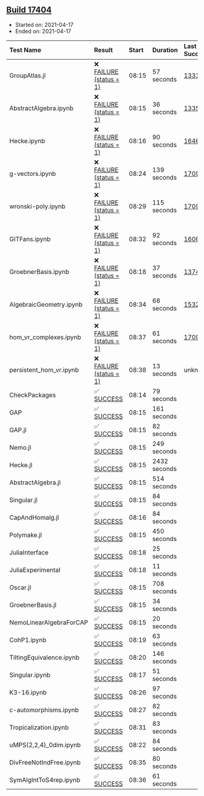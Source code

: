 ## [Build 17404](https://oscarci.mathematik.uni-kl.de/job/oscar/17404/)

* Started on: 2021-04-17
* Ended on: 2021-04-17

| Test Name    | Result | Start | Duration | Last Success | First Failure |
|:-------------|:-------|:------|:---------|:-------------|:--------------|
| GroupAtlas.jl | ❌ [FAILURE (status = 1)](https://oscarci.mathematik.uni-kl.de/job/oscar/17404/artifact/logs/build-17404/GroupAtlas.jl.log) | 08:15 | 57 seconds | [13311](https://oscarci.mathematik.uni-kl.de/job/oscar/13311/) | [13312](https://oscarci.mathematik.uni-kl.de/job/oscar/13312/) |
| AbstractAlgebra.ipynb | ❌ [FAILURE (status = 1)](https://oscarci.mathematik.uni-kl.de/job/oscar/17404/artifact/logs/build-17404/AbstractAlgebra.ipynb.log) | 08:15 | 36 seconds | [13355](https://oscarci.mathematik.uni-kl.de/job/oscar/13355/) | [13356](https://oscarci.mathematik.uni-kl.de/job/oscar/13356/) |
| Hecke.ipynb | ❌ [FAILURE (status = 1)](https://oscarci.mathematik.uni-kl.de/job/oscar/17404/artifact/logs/build-17404/Hecke.ipynb.log) | 08:16 | 90 seconds | [16463](https://oscarci.mathematik.uni-kl.de/job/oscar/16463/) | [16464](https://oscarci.mathematik.uni-kl.de/job/oscar/16464/) |
| g-vectors.ipynb | ❌ [FAILURE (status = 1)](https://oscarci.mathematik.uni-kl.de/job/oscar/17404/artifact/logs/build-17404/g-vectors.ipynb.log) | 08:24 | 139 seconds | [17099](https://oscarci.mathematik.uni-kl.de/job/oscar/17099/) | [17100](https://oscarci.mathematik.uni-kl.de/job/oscar/17100/) |
| wronski-poly.ipynb | ❌ [FAILURE (status = 1)](https://oscarci.mathematik.uni-kl.de/job/oscar/17404/artifact/logs/build-17404/wronski-poly.ipynb.log) | 08:29 | 115 seconds | [17098](https://oscarci.mathematik.uni-kl.de/job/oscar/17098/) | [17099](https://oscarci.mathematik.uni-kl.de/job/oscar/17099/) |
| GITFans.ipynb | ❌ [FAILURE (status = 1)](https://oscarci.mathematik.uni-kl.de/job/oscar/17404/artifact/logs/build-17404/GITFans.ipynb.log) | 08:32 | 92 seconds | [16068](https://oscarci.mathematik.uni-kl.de/job/oscar/16068/) | [16069](https://oscarci.mathematik.uni-kl.de/job/oscar/16069/) |
| GroebnerBasis.ipynb | ❌ [FAILURE (status = 1)](https://oscarci.mathematik.uni-kl.de/job/oscar/17404/artifact/logs/build-17404/GroebnerBasis.ipynb.log) | 08:18 | 37 seconds | [13748](https://oscarci.mathematik.uni-kl.de/job/oscar/13748/) | [13749](https://oscarci.mathematik.uni-kl.de/job/oscar/13749/) |
| AlgebraicGeometry.ipynb | ❌ [FAILURE (status = 1)](https://oscarci.mathematik.uni-kl.de/job/oscar/17404/artifact/logs/build-17404/AlgebraicGeometry.ipynb.log) | 08:34 | 68 seconds | [15322](https://oscarci.mathematik.uni-kl.de/job/oscar/15322/) | [15323](https://oscarci.mathematik.uni-kl.de/job/oscar/15323/) |
| hom_vr_complexes.ipynb | ❌ [FAILURE (status = 1)](https://oscarci.mathematik.uni-kl.de/job/oscar/17404/artifact/logs/build-17404/hom_vr_complexes.ipynb.log) | 08:37 | 61 seconds | [17099](https://oscarci.mathematik.uni-kl.de/job/oscar/17099/) | [17100](https://oscarci.mathematik.uni-kl.de/job/oscar/17100/) |
| persistent_hom_vr.ipynb | ❌ [FAILURE (status = 1)](https://oscarci.mathematik.uni-kl.de/job/oscar/17404/artifact/logs/build-17404/persistent_hom_vr.ipynb.log) | 08:38 | 13 seconds | unknown | unknown |
| CheckPackages | ✅ [SUCCESS](https://oscarci.mathematik.uni-kl.de/job/oscar/17404/artifact/logs/build-17404/CheckPackages.log) | 08:14 | 79 seconds |  |  |
| GAP | ✅ [SUCCESS](https://oscarci.mathematik.uni-kl.de/job/oscar/17404/artifact/logs/build-17404/GAP.log) | 08:15 | 161 seconds |  |  |
| GAP.jl | ✅ [SUCCESS](https://oscarci.mathematik.uni-kl.de/job/oscar/17404/artifact/logs/build-17404/GAP.jl.log) | 08:15 | 82 seconds |  |  |
| Nemo.jl | ✅ [SUCCESS](https://oscarci.mathematik.uni-kl.de/job/oscar/17404/artifact/logs/build-17404/Nemo.jl.log) | 08:15 | 249 seconds |  |  |
| Hecke.jl | ✅ [SUCCESS](https://oscarci.mathematik.uni-kl.de/job/oscar/17404/artifact/logs/build-17404/Hecke.jl.log) | 08:15 | 2432 seconds |  |  |
| AbstractAlgebra.jl | ✅ [SUCCESS](https://oscarci.mathematik.uni-kl.de/job/oscar/17404/artifact/logs/build-17404/AbstractAlgebra.jl.log) | 08:15 | 514 seconds |  |  |
| Singular.jl | ✅ [SUCCESS](https://oscarci.mathematik.uni-kl.de/job/oscar/17404/artifact/logs/build-17404/Singular.jl.log) | 08:15 | 84 seconds |  |  |
| CapAndHomalg.jl | ✅ [SUCCESS](https://oscarci.mathematik.uni-kl.de/job/oscar/17404/artifact/logs/build-17404/CapAndHomalg.jl.log) | 08:16 | 84 seconds |  |  |
| Polymake.jl | ✅ [SUCCESS](https://oscarci.mathematik.uni-kl.de/job/oscar/17404/artifact/logs/build-17404/Polymake.jl.log) | 08:15 | 450 seconds |  |  |
| JuliaInterface | ✅ [SUCCESS](https://oscarci.mathematik.uni-kl.de/job/oscar/17404/artifact/logs/build-17404/JuliaInterface.log) | 08:18 | 25 seconds |  |  |
| JuliaExperimental | ✅ [SUCCESS](https://oscarci.mathematik.uni-kl.de/job/oscar/17404/artifact/logs/build-17404/JuliaExperimental.log) | 08:18 | 11 seconds |  |  |
| Oscar.jl | ✅ [SUCCESS](https://oscarci.mathematik.uni-kl.de/job/oscar/17404/artifact/logs/build-17404/Oscar.jl.log) | 08:15 | 708 seconds |  |  |
| GroebnerBasis.jl | ✅ [SUCCESS](https://oscarci.mathematik.uni-kl.de/job/oscar/17404/artifact/logs/build-17404/GroebnerBasis.jl.log) | 08:15 | 34 seconds |  |  |
| NemoLinearAlgebraForCAP | ✅ [SUCCESS](https://oscarci.mathematik.uni-kl.de/job/oscar/17404/artifact/logs/build-17404/NemoLinearAlgebraForCAP.log) | 08:15 | 20 seconds |  |  |
| CohP1.ipynb | ✅ [SUCCESS](https://oscarci.mathematik.uni-kl.de/job/oscar/17404/artifact/logs/build-17404/CohP1.ipynb.log) | 08:19 | 63 seconds |  |  |
| TiltingEquivalence.ipynb | ✅ [SUCCESS](https://oscarci.mathematik.uni-kl.de/job/oscar/17404/artifact/logs/build-17404/TiltingEquivalence.ipynb.log) | 08:20 | 146 seconds |  |  |
| Singular.ipynb | ✅ [SUCCESS](https://oscarci.mathematik.uni-kl.de/job/oscar/17404/artifact/logs/build-17404/Singular.ipynb.log) | 08:17 | 51 seconds |  |  |
| K3-16.ipynb | ✅ [SUCCESS](https://oscarci.mathematik.uni-kl.de/job/oscar/17404/artifact/logs/build-17404/K3-16.ipynb.log) | 08:26 | 97 seconds |  |  |
| c-automorphisms.ipynb | ✅ [SUCCESS](https://oscarci.mathematik.uni-kl.de/job/oscar/17404/artifact/logs/build-17404/c-automorphisms.ipynb.log) | 08:27 | 82 seconds |  |  |
| Tropicalization.ipynb | ✅ [SUCCESS](https://oscarci.mathematik.uni-kl.de/job/oscar/17404/artifact/logs/build-17404/Tropicalization.ipynb.log) | 08:31 | 83 seconds |  |  |
| uMPS(2,2,4)_0dim.ipynb | ✅ [SUCCESS](https://oscarci.mathematik.uni-kl.de/job/oscar/17404/artifact/logs/build-17404/uMPS-2-2-4-_0dim.ipynb.log) | 08:22 | 84 seconds |  |  |
| DivFreeNotIndFree.ipynb | ✅ [SUCCESS](https://oscarci.mathematik.uni-kl.de/job/oscar/17404/artifact/logs/build-17404/DivFreeNotIndFree.ipynb.log) | 08:35 | 80 seconds |  |  |
| SymAlgIntToS4rep.ipynb | ✅ [SUCCESS](https://oscarci.mathematik.uni-kl.de/job/oscar/17404/artifact/logs/build-17404/SymAlgIntToS4rep.ipynb.log) | 08:36 | 61 seconds |  |  |
